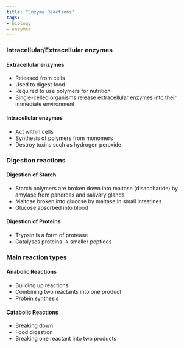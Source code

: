```yaml
---
title: "Enzyme Reactions"
tags:
- biology
- enzymes
---
```


### Intracellular/Extracellular enzymes

#### Extracellular enzymes

- Released from cells
- Used to digest food
- Required to use polymers for nutrition
- Single-celled organisms release extracellular enzymes into their immediate environment 

#### Intracellular enzymes

- Act within cells
- Synthesis of polymers from monomers
- Destroy toxins such as hydrogen peroxide


### Digestion reactions

#### Digestion of Starch

- Starch polymers are broken down into maltose (disaccharide) by amylase from pancreas and salivary glands
- Maltose broken into glucose by maltase in small intestines
- Glucose absorbed into blood

#### Digestion of Proteins

- Trypsin is a form of protease
- Catalyses proteins -> smaller peptides

### Main reaction types

#### Anabolic Reactions

- Building up reactions
- Combining two reactants into one product
- Protein synthesis

#### Catabolic Reactions

- Breaking down 
- Food digestion
- Breaking one reactant into two products




‎‎